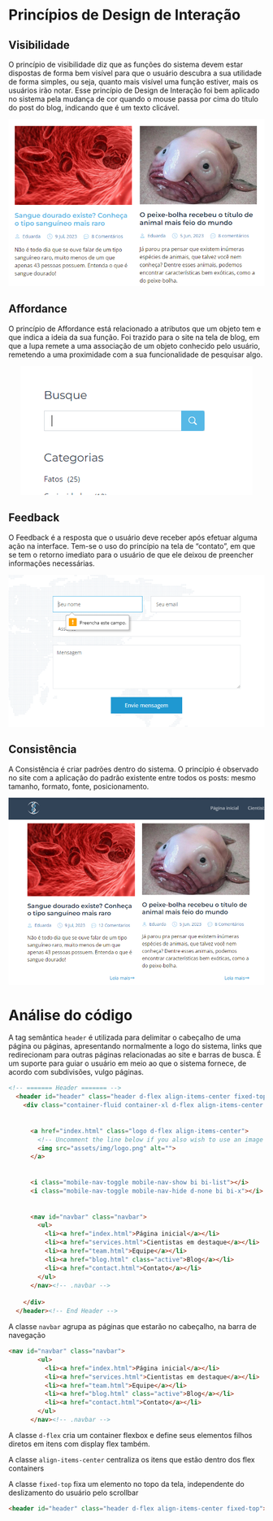 
# Princípios de Design de Interação

## Visibilidade
O princípio de visibilidade diz que as funções do sistema devem estar dispostas de forma bem visível para que o usuário descubra a sua utilidade de forma simples, ou seja, quanto mais visível uma função estiver, mais os usuários irão notar. Esse princípio de Design de Interação foi bem aplicado no sistema pela mudança de cor quando o mouse passa por cima do título do post do blog, indicando que é um texto clicável.

<div align="center">

![Exemplo que mostra a presença da visibilidade](img/visibility.png)

</div>

## Affordance
   
O princípio de Affordance está relacionado a atributos que um objeto tem e que indica a ideia da sua função. Foi trazido para o site na tela de blog, em que a lupa remete a uma associação de um objeto conhecido pelo usuário, remetendo a uma proximidade com a sua funcionalidade de pesquisar algo.

<div align="center">

![Exemplo que mostra a presença de affordance](img/affordance.png)

</div>

## Feedback

O Feedback é a resposta que o usuário deve receber após efetuar alguma ação na interface. Tem-se o uso do princípio na tela de “contato”, em que se tem o retorno imediato para o usuário de que ele deixou de preencher informações necessárias.

<div align="center">

![Exemplo que mostra a presença de feedback](img/feedback.png)

</div>

## Consistência

A Consistência é criar padrões dentro do sistema. O princípio é observado no site com a aplicação do padrão existente entre todos os posts: mesmo tamanho, formato, fonte, posicionamento.

<div align="center">

![Exemplo que mostra a presença de consistência](img/consistency.png)

</div>

# Análise do código

A tag semântica `header` é utilizada para delimitar o cabeçalho de uma página ou páginas, apresentando normalmente a logo do sistema, links que redirecionam para outras páginas relacionadas ao site e barras de busca. É um suporte para guiar o usuário em meio ao que o sistema fornece, de acordo com subdivisões, vulgo páginas.

```html
<!-- ======= Header ======= -->
  <header id="header" class="header d-flex align-items-center fixed-top">
    <div class="container-fluid container-xl d-flex align-items-center justify-content-between">


      <a href="index.html" class="logo d-flex align-items-center">
        <!-- Uncomment the line below if you also wish to use an image logo -->
        <img src="assets/img/logo.png" alt="">
      </a>


      <i class="mobile-nav-toggle mobile-nav-show bi bi-list"></i>
      <i class="mobile-nav-toggle mobile-nav-hide d-none bi bi-x"></i>


      <nav id="navbar" class="navbar">
        <ul>
          <li><a href="index.html">Página inicial</a></li>
          <li><a href="services.html">Cientistas em destaque</a></li>
          <li><a href="team.html">Equipe</a></li>
          <li><a href="blog.html" class="active">Blog</a></li>
          <li><a href="contact.html">Contato</a></li>
        </ul>
      </nav><!-- .navbar -->

    </div>
  </header><!-- End Header -->

```

A classe `navbar` agrupa as páginas que estarão no cabeçalho, na barra de navegação

```html
<nav id="navbar" class="navbar">
        <ul>
          <li><a href="index.html">Página inicial</a></li>
          <li><a href="services.html">Cientistas em destaque</a></li>
          <li><a href="team.html">Equipe</a></li>
          <li><a href="blog.html" class="active">Blog</a></li>
          <li><a href="contact.html">Contato</a></li>
        </ul>
      </nav><!-- .navbar -->
```
A classe `d-flex` cria um container flexbox e define seus elementos filhos diretos em itens com display flex também.

A classe `align-items-center` centraliza os itens que estão dentro dos flex containers 

A classe `fixed-top` fixa um elemento no topo da tela, independente do deslizamento do usuário pelo scrollbar

```html
<header id="header" class="header d-flex align-items-center fixed-top">
```
